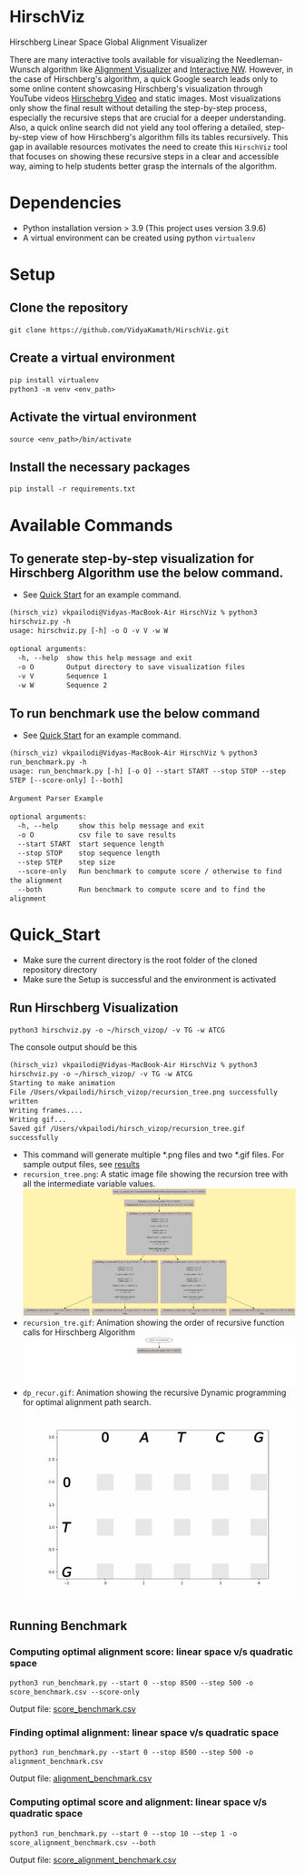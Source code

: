 # HirschViz
Hirschberg Linear Space Global Alignment Visualizer

There are many interactive tools available for visualizing the Needleman-Wunsch algorithm like [Alignment Visualizer](https://valiec.github.io/AlignmentVisualizer/index.html}) and [Interactive NW](http://experiments.mostafa.io/public/needleman-wunsch/). However, in the case of Hirschberg's algorithm, a quick Google search leads only to some online content showcasing Hirschberg's visualization through YouTube videos [Hirschebrg Video](https://www.youtube.com/watch?v=cPQeJt-2Y1Q) and static images. Most visualizations only show the final result without detailing the step-by-step process, especially the recursive steps that are crucial for a deeper understanding. Also, a quick online search did not yield any tool offering a detailed, step-by-step view of how Hirschberg's algorithm fills its tables recursively. This gap in available resources motivates the need to create this `HirschViz` tool that focuses on showing these recursive steps in a clear and accessible way, aiming to help students better grasp the internals of the algorithm.

# Dependencies
- Python installation version > 3.9 (This project uses version 3.9.6)
- A virtual environment can be created using python `virtualenv`

# Setup
## Clone the repository
```
git clone https://github.com/VidyaKamath/HirschViz.git
```
## Create a virtual environment
```
pip install virtualenv
python3 -m venv <env_path>
```
## Activate the virtual environment
```
source <env_path>/bin/activate
```
## Install the necessary packages
```
pip install -r requirements.txt
```
# Available Commands
## To generate step-by-step visualization for Hirschberg Algorithm use the below command. 
- See [Quick Start](#Quick_Start) for an example command.
```
(hirsch_viz) vkpailodi@Vidyas-MacBook-Air HirschViz % python3 hirschviz.py -h
usage: hirschviz.py [-h] -o O -v V -w W

optional arguments:
  -h, --help  show this help message and exit
  -o O        Output directory to save visualization files
  -v V        Sequence 1
  -w W        Sequence 2
```
## To run benchmark use the below command 
- See [Quick Start](#Quick_Start) for an example command.
```
(hirsch_viz) vkpailodi@Vidyas-MacBook-Air HirschViz % python3 run_benchmark.py -h
usage: run_benchmark.py [-h] [-o O] --start START --stop STOP --step STEP [--score-only] [--both] 

Argument Parser Example

optional arguments:
  -h, --help     show this help message and exit
  -o O           csv file to save results
  --start START  start sequence length
  --stop STOP    stop sequence length
  --step STEP    step size
  --score-only   Run benchmark to compute score / otherwise to find the alignment
  --both         Run benchmark to compute score and to find the alignment
```
# Quick_Start
- Make sure the current directory is the root folder of the cloned repository directory
- Make sure the Setup is successful and the environment is activated
## Run Hirschberg Visualization
```
python3 hirschviz.py -o ~/hirsch_vizop/ -v TG -w ATCG
```
The console output should be this
  ```
  (hirsch_viz) vkpailodi@Vidyas-MacBook-Air HirschViz % python3 hirschviz.py -o ~/hirsch_vizop/ -v TG -w ATCG
  Starting to make animation
  File /Users/vkpailodi/hirsch_vizop/recursion_tree.png successfully written
  Writing frames....
  Writing gif...
  Saved gif /Users/vkpailodi/hirsch_vizop/recursion_tree.gif successfully
  ```
- This command will generate multiple *.png files and two *.gif files. For sample output files, see [results](https://github.com/VidyaKamath/HirschViz/blob/main/results/visualization/)
- `recursion_tree.png`: A static image file showing the recursion tree with all the intermediate variable values.
  ![recurstion_tree.png](https://github.com/VidyaKamath/HirschViz/blob/main/results/visualization/recursion_tree.png)
- `recursion_tre.gif`: Animation showing the order of recursive function calls for Hirschberg Algorithm
  ![recurstion_tree.gif](https://github.com/VidyaKamath/HirschViz/blob/main/results/visualization/recursion_tree.gif)
- `dp_recur.gif`: Animation showing the recursive Dynamic programming for optimal alignment path search.
  ![dp_recur.gif](https://github.com/VidyaKamath/HirschViz/blob/main/results/visualization/dp_recur.gif)

## Running Benchmark
### Computing optimal alignment score: linear space v/s quadratic space
```
python3 run_benchmark.py --start 0 --stop 8500 --step 500 -o score_benchmark.csv --score-only
```
Output file: [score_benchmark.csv](https://github.com/VidyaKamath/HirschViz/blob/main/results/evaluation/score_benchmark_0_8000.csv)

### Finding optimal alignment: linear space v/s quadratic space
```
python3 run_benchmark.py --start 0 --stop 8500 --step 500 -o alignment_benchmark.csv
```
Output file: [alignment_benchmark.csv](https://github.com/VidyaKamath/HirschViz/blob/main/results/evaluation/alignment_benchmark_0_8000.csv)

### Computing optimal score and  alignment: linear space v/s quadratic space
```
python3 run_benchmark.py --start 0 --stop 10 --step 1 -o score_alignment_benchmark.csv --both
```
Output file: [score_alignment_benchmark.csv](https://github.com/VidyaKamath/HirschViz/blob/main/results/evaluation/correctness_check_alignment.csv)


 


